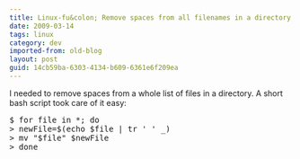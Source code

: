 ```yaml
---
title: Linux-fu&colon; Remove spaces from all filenames in a directory
date: 2009-03-14
tags: linux
category: dev
imported-from: old-blog
layout: post
guid: 14cb59ba-6303-4134-b609-6361e6f209ea
---
```


I needed to remove spaces from a whole list of files in a directory. A short bash script took care of it easy:

<pre class="code">
$ for file in *; do 
> newFile=$(echo $file | tr ' ' _)
> mv "$file" $newFile
> done
</pre>


